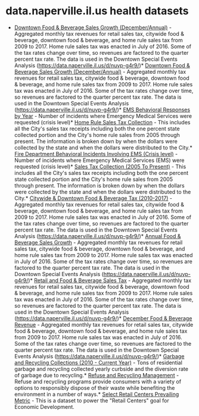 # data.naperville.il.us health datasets
* [Downtown Food & Beverage Sales Growth (December/Annual)](https://data.naperville.il.us/d/s44u-ha2t) - Aggregated monthly tax revenues for retail sales tax, citywide food & beverage, downtown food & beverage, and home rule sales tax from 2009 to 2017.  Home rule sales tax was enacted in July of 2016.  Some of the tax rates change over time, so revenues are factored to the quarter percent tax rate.  The data is used in the Downtown Special Events Analysis (https://data.naperville.il.us/d/nuvp-g4r9/)* [Downtown Food & Beverage Sales Growth (December/Annual)](https://data.naperville.il.us/d/s44u-ha2t) - Aggregated monthly tax revenues for retail sales tax, citywide food & beverage, downtown food & beverage, and home rule sales tax from 2009 to 2017.  Home rule sales tax was enacted in July of 2016.  Some of the tax rates change over time, so revenues are factored to the quarter percent tax rate.  The data is used in the Downtown Special Events Analysis (https://data.naperville.il.us/d/nuvp-g4r9/)* [EMS Behavioral Responses by Year](https://data.naperville.il.us/d/drwm-xja4) - Number of incidents where Emergency Medical Services were requested (crisis level)* [Home Rule Sales Tax Collection](https://data.naperville.il.us/d/8ik9-etrq) - This includes all the City's sales tax receipts including both the one percent state collected portion and the City's home rule sales from 2005 through present. The information is broken down by when the dollars were collected by the state and when the dollars were distributed to the City.* [Fire Department Behavioral Incidents Involving EMS (Crisis level)](https://data.naperville.il.us/d/hwpv-fcr6) - Number of incidents where Emergency Medical Services (EMS) were requested (crisis level)* [Sales Tax Collection (2005 To Present)](https://data.naperville.il.us/d/w7ss-ykci) - This includes all the City's sales tax receipts including both the one percent state collected portion and the City's home rule sales from 2005 through present. The information is broken down by when the dollars were collected by the state and when the dollars were distributed to the City.* [Citywide & Downtown Food & Beverage Tax (2010-2017)](https://data.naperville.il.us/d/dpmk-mkk2) - Aggregated monthly tax revenues for retail sales tax, citywide food & beverage, downtown food & beverage, and home rule sales tax from 2009 to 2017.  Home rule sales tax was enacted in July of 2016.  Some of the tax rates change over time, so revenues are factored to the quarter percent tax rate.  The data is used in the Downtown Special Events Analysis (https://data.naperville.il.us/d/nuvp-g4r9/)* [Annual Food & Beverage Sales Growth](https://data.naperville.il.us/d/mj99-9ii3) - Aggregated monthly tax revenues for retail sales tax, citywide food & beverage, downtown food & beverage, and home rule sales tax from 2009 to 2017.  Home rule sales tax was enacted in July of 2016.  Some of the tax rates change over time, so revenues are factored to the quarter percent tax rate.  The data is used in the Downtown Special Events Analysis (https://data.naperville.il.us/d/nuvp-g4r9/)* [Retail and Food & Beverage Sales Tax](https://data.naperville.il.us/d/bv8m-fte4) - Aggregated monthly tax revenues for retail sales tax, citywide food & beverage, downtown food & beverage, and home rule sales tax from 2009 to 2017.  Home rule sales tax was enacted in July of 2016.  Some of the tax rates change over time, so revenues are factored to the quarter percent tax rate.  The data is used in the Downtown Special Events Analysis (https://data.naperville.il.us/d/nuvp-g4r9/)* [December Food & Beverage Revenue](https://data.naperville.il.us/d/ksx7-e9y9) - Aggregated monthly tax revenues for retail sales tax, citywide food & beverage, downtown food & beverage, and home rule sales tax from 2009 to 2017.  Home rule sales tax was enacted in July of 2016.  Some of the tax rates change over time, so revenues are factored to the quarter percent tax rate.  The data is used in the Downtown Special Events Analysis (https://data.naperville.il.us/d/nuvp-g4r9/)* [Garbage and Recycling Collections (2010 - Current Year)](https://data.naperville.il.us/d/85r9-x4ww) - Tons of residential garbage and recycling collected yearly curbside and the diversion rate of garbage due to recycling.* [Refuse and Recycling Management](https://data.naperville.il.us/stories/s/7usp-fipd) - Refuse and recycling programs provide consumers with a variety of options to responsibly dispose of their waste while benefiting the environment in a number of ways.* [Select Retail Centers Prevailing Metric](https://data.naperville.il.us/d/tc8p-7i7m) - This is a dataset to power the "Retail Centers" goal for Economic Development.